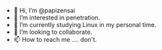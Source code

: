 - 👋 Hi, I’m @papizensai
- 👀 I’m interested in penetration. 
- 🌱 I’m currently studying Linux in my personal time. 
- 💞️ I’m looking to collaborate. 
- 📫 How to reach me .... don't. 

<!---
papizensai/papizensai is a ✨ special ✨ repository because its `README.md` (this file) appears on your GitHub profile.
You can click the Preview link to take a look at your changes.
--->
